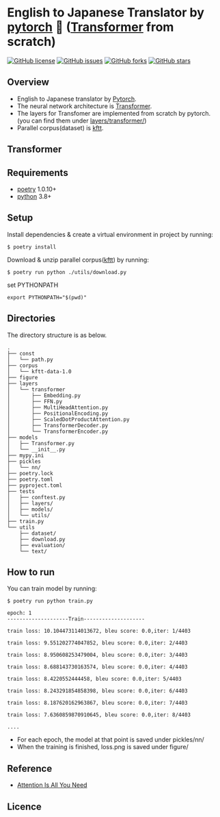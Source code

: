 # English to Japanese Translator by [pytorch](https://pytorch.org/) 🙊 ([Transformer](https://arxiv.org/abs/1706.03762) from scratch)

[![GitHub license](https://img.shields.io/github/license/YadaYuki/en_ja_translator_pytorch)](https://github.com/YadaYuki/en_ja_translator_pytorch) [![GitHub issues](https://img.shields.io/github/issues/YadaYuki/en_ja_translator_pytorch)](https://github.com/YadaYuki/en_ja_translator_pytorch/issues) [![GitHub forks](https://img.shields.io/github/forks/YadaYuki/en_ja_translator_pytorch)](https://github.com/YadaYuki/en_ja_translator_pytorch/network) [![GitHub stars](https://img.shields.io/github/stars/YadaYuki/en_ja_translator_pytorch)](https://github.com/YadaYuki/en_ja_translator_pytorch/stargazers)

## Overview

- English to Japanese translator by [Pytorch](https://pytorch.org/).
- The neural network architecture is [Transformer](https://arxiv.org/abs/1706.03762).
- The layers for Transfomer are implemented from scratch by pytorch. (you can find them under [layers/transformer/](https://github.com/YadaYuki/en_ja_translator_pytorch/tree/master/layers/transformer))
- Parallel corpus(dataset) is [kftt](http://www.phontron.com/kftt/index-ja.html).

## Transformer

## Requirements

- [poetry](https://python-poetry.org/) 1.0.10+
- [python](https://www.python.org/) 3.8+

## Setup

Install dependencies & create a virtual environment in project by running:

```
$ poetry install
```

Download & unzip parallel corpus([kftt](http://www.phontron.com/kftt/index-ja.html)) by running:

```
$ poetry run python ./utils/download.py
```

set PYTHONPATH

```
export PYTHONPATH="$(pwd)"
```

## Directories

The directory structure is as below.

```
.
├── const
│   └── path.py
├── corpus
│   └── kftt-data-1.0
├── figure
├── layers
│   └── transformer
│       ├── Embedding.py
│       ├── FFN.py
│       ├── MultiHeadAttention.py
│       ├── PositionalEncoding.py
│       ├── ScaledDotProductAttention.py
│       ├── TransformerDecoder.py
│       └── TransformerEncoder.py
├── models
│   ├── Transformer.py
│   └── __init__.py
├── mypy.ini
├── pickles
│   └── nn/
├── poetry.lock
├── poetry.toml
├── pyproject.toml
├── tests
│   ├── conftest.py
│   ├── layers/
│   ├── models/
│   └── utils/
├── train.py
└── utils
    ├── dataset/
    ├── download.py
    ├── evaluation/
    └── text/
```

## How to run

You can train model by running:

```
$ poetry run python train.py

epoch: 1
--------------------Train--------------------

train loss: 10.104473114013672, bleu score: 0.0,iter: 1/4403

train loss: 9.551202774047852, bleu score: 0.0,iter: 2/4403

train loss: 8.950608253479004, bleu score: 0.0,iter: 3/4403

train loss: 8.688143730163574, bleu score: 0.0,iter: 4/4403

train loss: 8.4220552444458, bleu score: 0.0,iter: 5/4403

train loss: 8.243291854858398, bleu score: 0.0,iter: 6/4403

train loss: 8.187620162963867, bleu score: 0.0,iter: 7/4403

train loss: 7.6360859870910645, bleu score: 0.0,iter: 8/4403

....
```

- For each epoch, the model at that point is saved under pickles/nn/
- When the training is finished, loss.png is saved under figure/

## Reference

- [Attention Is All You Need](https://arxiv.org/abs/1706.03762)

## Licence
